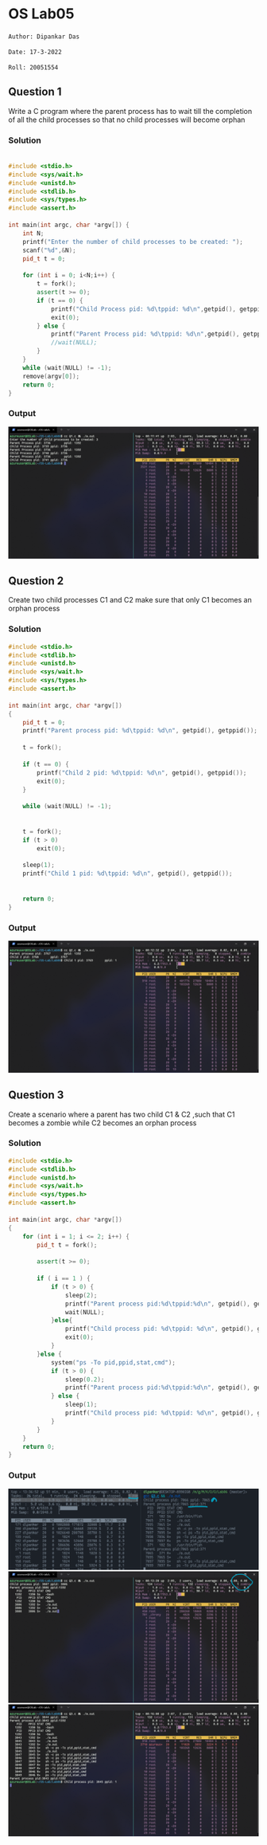 # OS Lab05
`Author: Dipankar Das`

`Date: 17-3-2022`

`Roll: 20051554`

## Question 1
Write a C program where the parent process has to wait till the completion of all the child processes so that no child processes will become orphan

### Solution
```CPP

#include <stdio.h>
#include <sys/wait.h>
#include <unistd.h>
#include <stdlib.h>
#include <sys/types.h>
#include <assert.h>

int main(int argc, char *argv[]) {
	int N;
	printf("Enter the number of child processes to be created: ");
	scanf("%d",&N);
	pid_t t = 0;

	for (int i = 0; i<N;i++) {
		t = fork();
		assert(t >= 0);
		if (t == 0) {
			printf("Child Process pid: %d\tppid: %d\n",getpid(), getppid());
			exit(0);
		} else {
			printf("Parent Process pid: %d\tppid: %d\n",getpid(), getppid());
			//wait(NULL);
		}
	}
	while (wait(NULL) != -1);
	remove(argv[0]);
	return 0;
}

```
### Output
![](./Q1.png)


## Question 2
Create two child processes C1 and C2 make sure that only C1 becomes an orphan process

### Solution

```CPP
#include <stdio.h>
#include <stdlib.h>
#include <unistd.h>
#include <sys/wait.h>
#include <sys/types.h>
#include <assert.h>

int main(int argc, char *argv[])
{
	pid_t t = 0;
	printf("Parent process pid: %d\tppid: %d\n", getpid(), getppid());

	t = fork();

	if (t == 0) {
		printf("Child 2 pid: %d\tppid: %d\n", getpid(), getppid());
		exit(0);
	}
	
	while (wait(NULL) != -1);
	

	t = fork();
	if (t > 0)
		exit(0);
		
	sleep(1);
	printf("Child 1 pid: %d\tppid: %d\n", getpid(), getppid());
	

	return 0;
}
```
### Output
![](./Q2.png)


## Question 3
Create a scenario where a parent has two child C1 & C2 ,such that C1 becomes a zombie while C2 becomes an orphan process

### Solution

```CPP
#include <stdio.h>
#include <stdlib.h>
#include <unistd.h>
#include <sys/wait.h>
#include <sys/types.h>
#include <assert.h>

int main(int argc, char *argv[])
{
	for (int i = 1; i <= 2; i++) {
		pid_t t = fork();
		
		assert(t >= 0);

		if ( i == 1 ) {
			if (t > 0) {
				sleep(2);
				printf("Parent process pid:%d\tppid:%d\n", getpid(), getppid());
				wait(NULL);
			}else{
				printf("Child process pid: %d\tppid: %d\n", getpid(), getppid());
				exit(0);
			}
		}else {
			system("ps -To pid,ppid,stat,cmd");
			if (t > 0) {
				sleep(0.2);
				printf("Parent process pid:%d\tppid:%d\n", getpid(), getppid());
			} else {
				sleep(1);
				printf("Child process pid: %d\tppid: %d\n", getpid(), getppid());
			}
		}
	}
	return 0;
}

```

### Output
![](./Q3.png)
![](./Q3i.png)
![](./Q3ii.png)